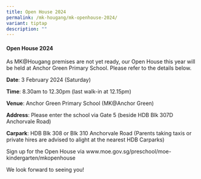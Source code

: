 ```yaml
---
title: Open House 2024
permalink: /mk-hougang/mk-openhouse-2024/
variant: tiptap
description: ""
---
```

<h4>Open House 2024</h4>
<p>As MK@Hougang premises are not yet ready, our Open House this year will
be held at Anchor Green Primary School. Please refer to the details below.</p>
<p><strong>Date</strong>: 3 February 2024 (Saturday)</p>
<p><strong>Time</strong>:&nbsp;8.30am to 12.30pm (last walk-in at 12.15pm)</p>
<p><strong>Venue</strong>: Anchor Green Primary School (MK@Anchor Green)</p>
<p><strong>Address</strong>: Please enter the school via Gate 5 (beside HDB
Blk 307D Anchorvale Road)&nbsp;&nbsp;&nbsp;&nbsp;&nbsp;&nbsp;&nbsp;&nbsp;&nbsp;&nbsp;&nbsp;&nbsp;&nbsp;&nbsp;&nbsp;&nbsp;</p>
<p><strong>Carpark</strong>: HDB Blk 308 or Blk 310 Anchorvale Road (Parents
taking taxis or private hires are advised to alight at the nearest HDB
Carparks)</p>
<p>Sign up for the Open House via <a rel="noopener noreferrer nofollow" target="_blank">www.moe.gov.sg/preschool/moe-kindergarten/mkopenhouse</a>
</p>
<p>We look forward to seeing you!</p>